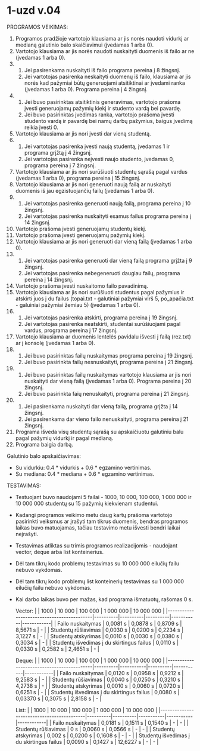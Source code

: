 # 1-uzd v.04
PROGRAMOS VEIKIMAS:

1. Programos pradžioje vartotojo klausiama ar jis norės naudoti vidurkį ar medianą galutinio balo skaičiavimui (įvedamas 1 arba 0).
2. Vartotojo klausiama ar jis norės naudoti nuskaityti duomenis iš failo ar ne (įvedamas 1 arba 0).
3. 1) Jei pasirenkama nuskaityti iš failo programa pereina į 8 žingsnį.
   2) Jei vartotojas pasirenka neskaityti duomenų iš failo, klausiama ar jis norės kad pažymiai būtų generuojami atsitiktinai ar įvedami ranka (įvedamas 1 arba 0). Programa pereina į 4 žingsnį.
4. 1) Jei buvo pasirinktas atsitiktinis generavimas, vartotojo prašoma įvesti generuojamų pažymių kiekį ir studento vardą bei pavardę.
   2) Jei buvo pasirinktas įvedimas ranka, vartotojo prašoma įvesti studento vardą ir pavardę bei namų darbų pažymius, baigus įvedimą reikia įvesti 0.
5. Vartotojo klausiama ar jis nori įvesti dar vieną studentą.
6. 1) Jei vartotojas pasirenka įvesti naują studentą, įvedamas 1 ir programa grįžtą į 4 žingsnį.
   2) Jei vartotojas pasirenka neįvesti naujo studento, įvedamas 0, programa pereina į 7 žingsnį.
7. Vartotojo klausiama ar jis nori surūšiuoti studentų sąrašą pagal vardus (įvedamas 1 arba 0), programa pereina į 15 žingsnį.
8. Vartotojo klausiama ar jis nori generuoti naują failą ar nuskaityti duomenis iš jau egzistuojančių failų (įvedamas 1 arba 0).
9. 1) Jei vartotojas pasirenka generuoti naują failą, programa pereina į 10 žingsnį.
   2) Jei vartotojas pasirenka nuskaityti esamus failus programa pereina į 14 žingsnį.
10. Vartotojo prašoma įvesti generuojamų studentų kiekį.
11. Vartotojo prašoma įvesti generuojamų pažymių kiekį.
12. Vartotojo klausiama ar jis nori generuoti dar vieną failą (įvedamas 1 arba 0).
13. 1) Jei vartotojas pasirenka generuoti dar vieną failą programa grįžta į 9 žingsnį.
    2) Jei vartotojas pasirenka nebegeneruoti daugiau failų, programa pereina į 14 žingsnį.
14. Vartotojo prašoma įvesti nuskaitomo failo pavadinimą.
15. Vartotojo klausiama ar jis nori surūšiuoti studentus pagal pažymius ir atskirti juos į du failus (topai.txt - galutiniai pažymiai virš 5, po_apačia.txt - galuiniai pažymiai žemiau 5) (įvedamas 1 arba 0).
16. 1) Jei vartotojas pasirenka atskirti, programa pereina į 19 žingsnį.
    2) Jei vartotojas pasirenka neatskirti, studentai surūšiuojami pagal vardus, programa pereina į 17 žingsnį.
17. Vartotojo klausiama ar duomenis lentelės pavidalu išvesti į failą (rez.txt) ar į konsolę (įvedamas 1 arba 0).
18. 1) Jei buvo pasirinktas failų nuskaitymas programa pereina į 19 žingsnį.
    2) Jei buvo pasirinkta failų nesnuskaityti, programa pereina į 21 žingsnį.
19. 1) Jei buvo pasirinktas failų nuskaitymas vartotojo klausiama ar jis nori nuskaityti dar vieną failą (įvedamas 1 arba 0). Programa pereina į 20 žingsnį.
    2) Jei buvo pasirinkta faių nenuskaityti, programa pereina į 21 žingsnį.
20. 1) Jei pasirenkama nuskaityti dar vieną failą, programa grįžta į 14 žingsnį.
    2) Jei pasirenkama dar vieno failo nenuskaityti, programa pereina į 21 žingsnį.
21. Programa išveda visų studentų sąrašą su apskaičiuotu galutiniu balu pagal pažymių vidurkį ir pagal medianą.
22. Programa baigia darbą.

Galutinio balo apskaičiavimas:
- Su vidurkiu: 0.4 * vidurkis + 0.6 * egzamino vertinimas.
- Su mediana: 0.4 * mediana + 0.6 * egzamino vertinimas.

TESTAVIMAS:
- Testuojant buvo naudojami 5 failai - 1000, 10 000, 100 000, 1 000 000 ir 10 000 000 studentų su 15 pažymių kiekvienam studentui.
- Kadangi programos veikimo metu daug kartų prašoma vartotojo pasirinkti veiksmus ar įrašyti tam tikrus duomenis, bendras programos laikas buvo matuojamas, tačiau testavimo metu išvesti bendri laikai neįrašyti.
- Testavimas atliktas su trimis programos realizacijomis - naudojant vector, deque arba list konteinerius.
- Dėl tam tikrų kodo problemų testavimas su 10 000 000 eilučių failu nebuvo vykdomas.
- Dėl tam tikrų kodo problemų list konteinerių testavimas su 1 000 000 eilučių failu nebuvo vykdomas.
- Kai darbo laikas buvo per mažas, kad programa išmatuotų, rašomas 0 s.

   Vector:
   |                                           | 1000     | 10 000   | 100 000  | 1 000 000 | 10 000 000 |
   |-------------------------------------------|----------|----------|----------|-----------|------------|
   | Failo nuskaitymas                         | 0,0081 s | 0,0878 s | 0,8709 s | 8,5671 s  |      -     |
   | Studentų rūšiavimas                       | 0,0030 s | 0,0200 s | 0,2234 s | 3,1227 s  |      -     |
   | Studentų atskyrimas                       | 0,0010 s | 0,0030 s | 0,0380 s | 0,3034 s  |      -     |
   | Studentų išvedimas į du skirtingus failus | 0,0110 s | 0,0330 s | 0,2582 s | 2,4651 s  |      -     |
   
   Deque:
   |                                           | 1000     | 10 000    | 100 000  | 1 000 000 | 10 000 000 |
   |-------------------------------------------|----------|-----------|----------|-----------|------------|
   | Failo nuskaitymas                         | 0,0120 s | 0,0958 s  | 0,9212 s | 9,2583 s  |      -     |
   | Studentų rūšiavimas                       | 0,0040 s | 0,0250 s  | 0,3210 s | 4,2738 s  |      -     |
   | Studentų atskyrimas                       | 0,0010 s | 0,0060 s  | 0,0720 s | 0,6251 s  |      -     |
   | Studentų išvedimas į du skirtingus failus | 0,0080 s | 0,03370 s | 0,3075 s | 2,8158 s  |      -     |
   
   List:
   |                                           | 1000     | 10 000   | 100 000   | 1 000 000 | 10 000 000 |
   |-------------------------------------------|----------|----------|-----------|-----------|------------|
   | Failo nuskaitymas                         | 0,0181 s | 0,1511 s | 0,1540 s  |     -     |      -     |
   | Studentų rūšiavimas                       | 0 s      | 0,0060 s | 0,0566 s  |     -     |      -     |
   | Studentų atskyrimas                       | 0,002 s  | 0,0200 s | 0,1608 s  |     -     |      -     |
   | Studentų išvedimas į du skirtingus failus | 0,0090 s | 0,1427 s | 12,6227 s |     -     |      -     |
   
